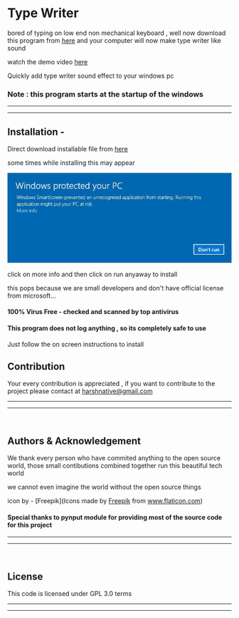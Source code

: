 # Type Writer

bored of typing on low end non mechanical keyboard , well now download this program from [here](https://drive.google.com/uc?export=download&id=1iGDC-_PtT63aQUB1bN_yJB6gHCsJJY1n) and your computer will now make type writer like sound

watch the demo video [here](https://youtu.be/EgCgBd4HGoA)

Quickly add type writer sound effect to your windows pc

### Note : this program starts at the startup of the windows 

***
***


## Installation -

Direct download installable file from [here](https://drive.google.com/uc?export=download&id=1iGDC-_PtT63aQUB1bN_yJB6gHCsJJY1n)

some times while installing this may appear

![windows smart screen protection](setup1.jpg?raw=true "Windows smart screen protection")

click on more info and then click on run anyaway to install

this pops because we are small developers and don't have official license from microsoft...

#### 100% Virus Free - checked and scanned by top antivirus
#### This program does not log anything , so its completely safe to use

Just follow the on screen instructions to install


## Contribution
Your every contribution is appreciated , if you want to contribute to the project please contact at harshnative@gmail.com

***
***

&nbsp;
## Authors & Acknowledgement
We thank every person who have commited anything to the open source world, those small contibutions combined together run this beautiful tech world

we cannot even imagine the world without the open source things

icon by - [Freepik](Icons made by <a href="https://www.flaticon.com/authors/freepik" title="Freepik">Freepik</a> from <a href="https://www.flaticon.com/" title="Flaticon"> www.flaticon.com</a>)


#### Special thanks to pynput module for providing most of the source code for this project

***
***

&nbsp;
## License
This code is licensed under GPL 3.0 terms 

***
***